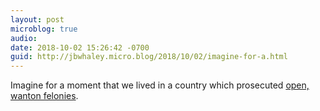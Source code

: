 ```yaml
---
layout: post
microblog: true
audio: 
date: 2018-10-02 15:26:42 -0700
guid: http://jbwhaley.micro.blog/2018/10/02/imagine-for-a.html
---
```

Imagine for a moment that we lived in a country which prosecuted [open, wanton felonies](https://apple.news/AxzUcPJNoThGhic2PC6Gicg).
